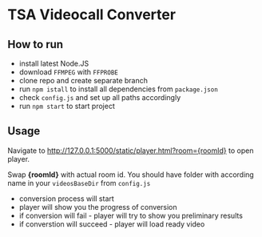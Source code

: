 # TSA Videocall Converter

## How to run
- install latest Node.JS
- download `FFMPEG` with `FFPROBE`
- clone repo and create separate branch
- run `npm istall` to install all dependencies from `package.json`
- check `config.js` and set up all paths accordingly
- run `npm start` to start project

## Usage
Navigate to http://127.0.0.1:5000/static/player.html?room={roomId} to open player.

Swap **{roomId}** with actual room id. You should have folder with according name in your `videosBaseDir` from `config.js`

- conversion process will start
- player will show you the progress of conversion
- if conversion will fail - player will try to show you preliminary results
- if converstion will succeed - player will load ready video